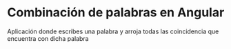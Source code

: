 # Combinación  de palabras en Angular 


Aplicación donde escribes una palabra y arroja todas las coincidencia que encuentra con dicha palabra

